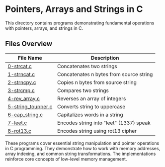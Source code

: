 # Pointers, Arrays and Strings in C

This directory contains programs demonstrating fundamental operations with pointers, arrays, and strings in C.

## Files Overview

| File Name | Description |
|-----------|-------------|
| [0-strcat.c](0-strcat.c) | Concatenates two strings |
| [1-strncat.c](1-strncat.c) | Concatenates n bytes from source string |
| [2-strncpy.c](2-strncpy.c) | Copies n bytes from source string |
| [3-strcmp.c](3-strcmp.c) | Compares two strings |
| [4-rev_array.c](4-rev_array.c) | Reverses an array of integers |
| [5-string_toupper.c](5-string_toupper.c) | Converts string to uppercase |
| [6-cap_string.c](6-cap_string.c) | Capitalizes words in a string |
| [7-leet.c](7-leet.c) | Encodes string into "leet" (1337) speak |
| [8-rot13.c](8-rot13.c) | Encodes string using rot13 cipher |

These programs cover essential string manipulation and pointer operations in C programming. They demonstrate how to work with memory addresses, array indexing, and common string transformations. The implementations reinforce core concepts of low-level memory management.
